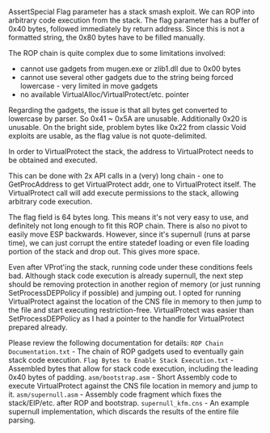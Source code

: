 AssertSpecial Flag parameter has a stack smash exploit. We can ROP into arbitrary code execution from the stack.
The flag parameter has a buffer of 0x40 bytes, followed immediately by return address. Since this is not a formatted string, the 0x80 bytes have to be filled manually.

The ROP chain is quite complex due to some limitations involved:
- cannot use gadgets from mugen.exe or zlib1.dll due to 0x00 bytes
- cannot use several other gadgets due to the string being forced lowercase - very limited in move gadgets
- no available VirtualAlloc/VirtualProtect/etc. pointer

Regarding the gadgets, the issue is that all bytes get converted to lowercase by parser. So 0x41 ~ 0x5A are unusable. Additionally 0x20 is unusable.
On the bright side, problem bytes like 0x22 from classic Void exploits are usable, as the flag value is not quote-delimited.

In order to VirtualProtect the stack, the address to VirtualProtect needs to be obtained and executed.

This can be done with 2x API calls in a (very) long chain - one to GetProcAddress to get VirtualProtect addr, one to VirtualProtect itself. The VirtualProtect call will add execute permissions to the stack, allowing arbitrary code execution.

The flag field is 64 bytes long. This means it's not very easy to use, and definitely not long enough to fit this ROP chain. There is also no pivot to easily move ESP backwards.
However, since it's supernull (runs at parse time), we can just corrupt the entire statedef loading or even file loading portion of the stack and drop out. This gives more space.

Even after VProt'ing the stack, running code under these conditions feels bad. Although stack code execution is already supernull, the next step should be removing protection in another region of memory (or just running SetProcessDEPPolicy if possible) and jumping out.
I opted for running VirtualProtect against the location of the CNS file in memory to then jump to the file and start executing restriction-free.
VirtualProtect was easier than SetProcessDEPPolicy as I had a pointer to the handle for VirtualProtect prepared already.

Please review the following documentation for details:
`ROP Chain Documentation.txt` - The chain of ROP gadgets used to eventually gain stack code execution.
`Flag Bytes to Enable Stack Execution.txt` - Assembled bytes that allow for stack code execution, including the leading 0x40 bytes of padding.
`asm/bootstrap.asm` - Short Assembly code to execute VirtualProtect against the CNS file location in memory and jump to it.
`asm/supernull.asm` - Assembly code fragment which fixes the stack/EIP/etc. after ROP and bootstrap.
`supernull_kfm.cns` - An example supernull implementation, which discards the results of the entire file parsing.